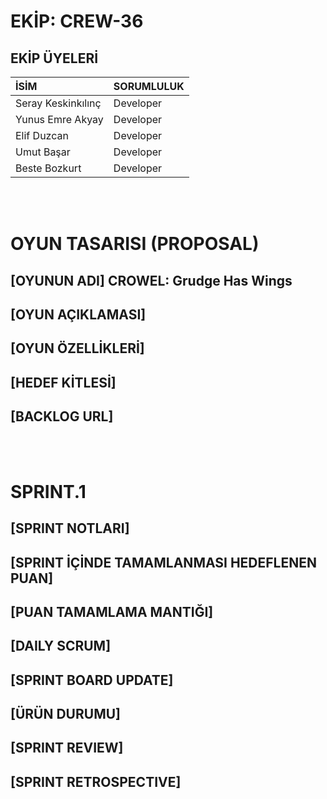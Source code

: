 # EKİP: CREW-36
## EKİP ÜYELERİ

| İSİM | SORUMLULUK | 
|:----------|:----------|
| Seray Keskinkılınç | Developer |
| Yunus Emre Akyay | Developer |
| Elif Duzcan | Developer |
| Umut Başar | Developer |
| Beste Bozkurt | Developer |


<br><br>

# OYUN TASARISI (PROPOSAL)
## [OYUNUN ADI] CROWEL: Grudge Has Wings
## [OYUN AÇIKLAMASI]
## [OYUN ÖZELLİKLERİ]
## [HEDEF KİTLESİ]
## [BACKLOG URL]

<br><br>

# SPRINT.1

## [SPRINT NOTLARI]
## [SPRINT İÇİNDE TAMAMLANMASI HEDEFLENEN PUAN]
## [PUAN TAMAMLAMA MANTIĞI]
## [DAILY SCRUM]
## [SPRINT BOARD UPDATE]
## [ÜRÜN DURUMU]
## [SPRINT REVIEW]
## [SPRINT RETROSPECTIVE]

<br><br>


